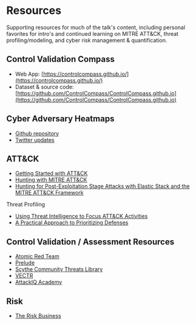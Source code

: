 # Resources
Supporting resources for much of the talk's content, including personal favorites for intro's and continued learning on MITRE ATT&CK, threat profiling/modeling, and cyber risk management & quantification.

## Control Validation Compass
* Web App: [https://controlcompass.github.io/](https://controlcompass.github.io/) 
* Dataset & source code: [https://github.com/ControlCompass/ControlCompass.github.io](https://github.com/ControlCompass/ControlCompass.github.io) 

## Cyber Adversary Heatmaps
* [Github repository](https://github.com/tropChaud/Cyber-Adversary-Heatmaps)
* [Twitter updates](https://twitter.com/IntelScott)

## ATT&CK
* [Getting Started with ATT&CK](https://medium.com/mitre-attack/getting-started/home)
* [Hunting with MITRE ATT&CK](https://medium.com/mitre-attack/getting-started-with-attack-cti-4eb205be4b2f)
* [Hunting for Post-Exploitation Stage Attacks with Elastic Stack and the MITRE ATT&CK Framework](https://www.youtube.com/watch?v=PdCQChYrxXg)

Threat Profiling
* [Using Threat Intelligence to Focus ATT&CK Activities](https://www.youtube.com/watch?v=V--wxuSEMD0)
* [A Practical Approach to Prioritizing Defenses](https://www.youtube.com/watch?v=b0ShMaKDidU)

## Control Validation / Assessment Resources
* [Atomic Red Team](https://redcanary.com/getting-started-with-atomic-red-team/)
* [Prelude](https://github.com/preludeorg)
* [Scythe Community Threats Library](https://github.com/scythe-io/community-threats)
* [VECTR](https://github.com/SecurityRiskAdvisors/VECTR)
* [AttackIQ Academy](https://academy.attackiq.com/)

## Risk
* [The Risk Business](https://go.recordedfuture.com/the-risk-business)
